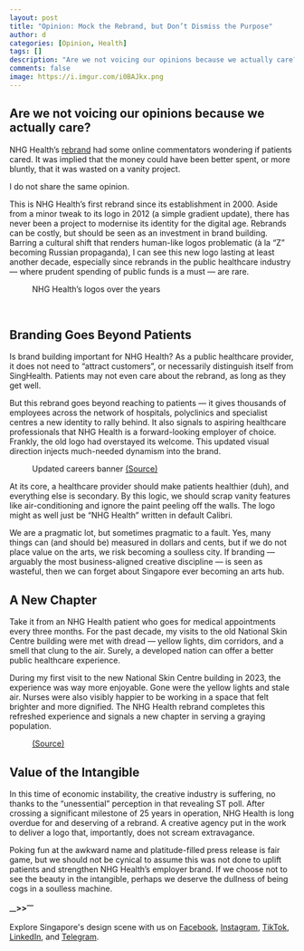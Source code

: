 ```yaml
---
layout: post
title: "Opinion: Mock the Rebrand, but Don’t Dismiss the Purpose"
author: d
categories: [Opinion, Health]
tags: []
description: "Are we not voicing our opinions because we actually care?"
comments: false
image: https://i.imgur.com/i0BAJkx.png
---
```


<h2>Are we not voicing our opinions because we actually care? </h2>

NHG Health’s <a href="https://www.designinsingapore.com/nhg-health-rebrand/" target="_blank">rebrand</a> had some online commentators wondering if patients cared. It was implied that the money could have been better spent, or more bluntly, that it was wasted on a vanity project.

I do not share the same opinion. 

This is NHG Health’s first rebrand since its establishment in 2000. Aside from a minor tweak to its logo in 2012 (a simple gradient update), there has never been a project to modernise its identity for the digital age. Rebrands can be costly, but should be seen as an investment in brand building. Barring a cultural shift that renders human-like logos problematic (à la “Z” becoming Russian propaganda), I can see this new logo lasting at least another decade, especially since rebrands in the public healthcare industry — where prudent spending of public funds is a must — are rare. 

<figure>
<img src="https://i.imgur.com/in4tX1U.png" alt="">
<figcaption>NHG Health’s logos over the years</figcaption>
</figure>
<br>
<h2>Branding Goes Beyond Patients </h2>
Is brand building important for NHG Health? As a public healthcare provider, it does not need to “attract customers”, or necessarily distinguish itself from SingHealth. Patients may not even care about the rebrand, as long as they get well. 

But this rebrand goes beyond reaching to patients — it gives thousands of employees across the network of hospitals, polyclinics and specialist centres a new identity to rally behind. It also signals to aspiring healthcare professionals that NHG Health is a forward-looking employer of choice. Frankly, the old logo had overstayed its welcome. This updated visual direction injects much-needed dynamism into the brand.

<figure>
<img src="https://i.imgur.com/9AFx2hs.jpg" alt="">
<figcaption>Updated careers banner <a href="https://corp.nhg.com.sg/Pages/default.aspx" target="_blank">(Source)</a></figcaption>
</figure>

At its core, a healthcare provider should make patients healthier (duh), and everything else is secondary. By this logic, we should scrap vanity features like air-conditioning and ignore the paint peeling off the walls. The logo might as well just be “NHG Health” written in default Calibri.

We are a pragmatic lot, but sometimes pragmatic to a fault. Yes, many things can (and should be) measured in dollars and cents, but if we do not place value on the arts, we risk becoming a soulless city. If branding — arguably the most business-aligned creative discipline — is seen as wasteful, then we can forget about Singapore ever becoming an arts hub. 

<h2>A New Chapter </h2>
Take it from an NHG Health patient who goes for medical appointments every three months. For the past decade, my visits to the old National Skin Centre building were met with dread — yellow lights, dim corridors, and a smell that clung to the air. Surely, a developed nation can offer a better public healthcare experience.

During my first visit to the new National Skin Centre building in 2023, the experience was way more enjoyable. Gone were the yellow lights and stale air. Nurses were also visibly happier to be working in a space that felt brighter and more dignified. The NHG Health rebrand completes this refreshed experience and signals a new chapter in serving a graying population. 

<figure>
<img src="https://i.imgur.com/4JeU8Ro.png" alt="">
<figcaption><a href="https://corp.nhg.com.sg/Pages/default.aspx" target="_blank">(Source)</a></figcaption>
</figure>

<h2>Value of the Intangible </h2>
In this time of economic instability, the creative industry is suffering, no thanks to the “unessential” perception in that revealing ST poll. After crossing a significant milestone of 25 years in operation, NHG Health is long overdue for and deserving of a rebrand. A creative agency put in the work to deliver a logo that, importantly, does not scream extravagance.

Poking fun at the awkward name and platitude-filled press release is fair game, but we should not be cynical to assume this was not done to uplift patients and strengthen NHG Health’s employer brand. If we choose not to see the beauty in the intangible, perhaps we deserve the dullness of being cogs in a soulless machine.  

<strong><sub>—</sub>><sub></sub>><sup>—</sup></strong>

Explore Singapore's design scene with us on <a href="https://www.facebook.com/DesignInSingapore" target="_blank" rel="noopener noreferrer">Facebook</a>, <a href="https://www.instagram.com/designinsingapore" target="_blank" rel="noopener noreferrer">Instagram</a>, <a href="https://www.tiktok.com/@designinsingapore" target="_blank" rel="noopener noreferrer">TikTok</a>, <a href="https://www.linkedin.com/company/designinsingapore" target="_blank" rel="noopener noreferrer">LinkedIn</a>, and <a href="https://t.me/designinsingapore" target="_blank" rel="noopener noreferrer">Telegram</a>. 
